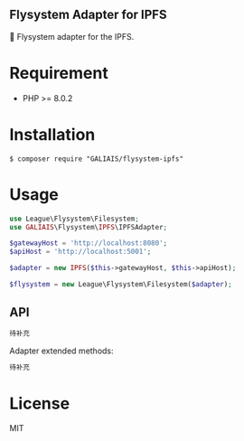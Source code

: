 ## Flysystem Adapter for IPFS

:floppy_disk: Flysystem adapter for the IPFS.

# Requirement

-   PHP >= 8.0.2

# Installation

```shell
$ composer require "GALIAIS/flysystem-ipfs"
```

# Usage

```php
use League\Flysystem\Filesystem;
use GALIAIS\Flysystem\IPFS\IPFSAdapter;

$gatewayHost = 'http://localhost:8080';
$apiHost = 'http://localhost:5001';

$adapter = new IPFS($this->gatewayHost, $this->apiHost);

$flysystem = new League\Flysystem\Filesystem($adapter);
```

## API

```php
待补充
```

Adapter extended methods:

```php
待补充
```

# License

MIT
